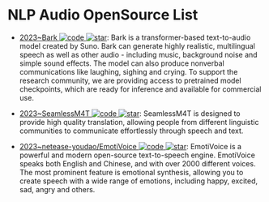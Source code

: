 # NLP Audio OpenSource List

- [2023~Bark ![code](https://ng-tech.icu/assets/code.svg) ![star](https://img.shields.io/github/stars/suno-ai/bark)](https://github.com/suno-ai/bark): Bark is a transformer-based text-to-audio model created by Suno. Bark can generate highly realistic, multilingual speech as well as other audio - including music, background noise and simple sound effects. The model can also produce nonverbal communications like laughing, sighing and crying. To support the research community, we are providing access to pretrained model checkpoints, which are ready for inference and available for commercial use.

- [2023~SeamlessM4T ![code](https://ng-tech.icu/assets/code.svg) ![star](https://img.shields.io/github/stars/facebookresearch/seamless_communication)](https://github.com/facebookresearch/seamless_communication): SeamlessM4T is designed to provide high quality translation, allowing people from different linguistic communities to communicate effortlessly through speech and text.

- [2023~netease-youdao/EmotiVoice ![code](https://ng-tech.icu/assets/code.svg) ![star](https://img.shields.io/github/stars/netease-youdao/EmotiVoice)](https://github.com/netease-youdao/EmotiVoice): EmotiVoice is a powerful and modern open-source text-to-speech engine. EmotiVoice speaks both English and Chinese, and with over 2000 different voices. The most prominent feature is emotional synthesis, allowing you to create speech with a wide range of emotions, including happy, excited, sad, angry and others.
